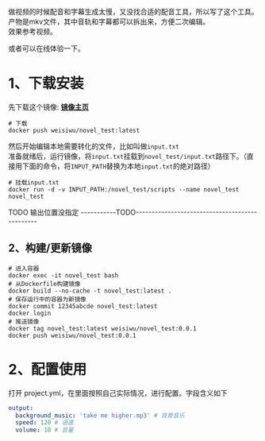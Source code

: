 做视频的时候配音和字幕生成太慢，又没找合适的配音工具，所以写了这个工具。  
产物是mkv文件，其中音轨和字幕都可以拆出来，方便二次编辑。  
效果参考视频。  

或者可以在线体验一下。  

# 1、下载安装
先下载这个镜像: [**镜像主页**](https://hub.docker.com/repository/docker/weisiwu/novel_test/general)    
```shell
# 下载
docker push weisiwu/novel_test:latest
```
然后开始编辑本地需要转化的文件，比如叫做`input.txt`  
准备就绪后，运行镜像，将`input.txt`挂载到`novel_test/input.txt`路径下。（直接用下面的命令，将`INPUT_PATH`替换为本地`input.txt`的绝对路径）

```shell
# 挂载input.txt
docker run -d -v INPUT_PATH:/novel_test/scripts --name novel_test novel_test
```

TODO 输出位置没指定
-----------TODO-----------------------------------------------
## 2、构建/更新镜像
```shell
# 进入容器
docker exec -it novel_test bash
# 从Dockerfile构建镜像
docker build --no-cache -t novel_test:latest .
# 保存运行中的容器为新镜像
docker commit 12345abcde novel_test:latest
docker login
# 推送镜像
docker tag novel_test:latest weisiwu/novel_test:0.0.1
docker push weisiwu/novel_test:0.0.1
```

# 2、配置使用
打开 project.yml，在里面按照自己实际情况，进行配置。字段含义如下
``` yaml
output:
  background_music: 'take me higher.mp3' # 背景音乐
  speed: 120 # 语速
  volume: 10 # 音量
```